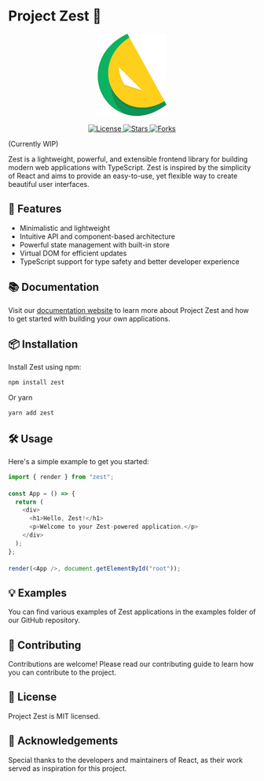 # Project Zest 🍋

<p align="center">
  <img src="/assets/logo-small.png" alt="Zest Logo" width="140">
</p>

<p align="center">
  <a href="https://github.com/yourusername/project-zest/blob/main/LICENSE">
    <img src="https://img.shields.io/github/license/yourusername/project-zest" alt="License">
  </a>
  <a href="https://github.com/yourusername/project-zest/stargazers">
    <img src="https://img.shields.io/github/stars/yourusername/project-zest" alt="Stars">
  </a>
  <a href="https://github.com/yourusername/project-zest/network/members">
    <img src="https://img.shields.io/github/forks/yourusername/project-zest" alt="Forks">
  </a>
</p>

(Currently WIP)

Zest is a lightweight, powerful, and extensible frontend library for building modern web applications with TypeScript. Zest is inspired by the simplicity of React and aims to provide an easy-to-use, yet flexible way to create beautiful user interfaces.
## 🚀 Features

- Minimalistic and lightweight
- Intuitive API and component-based architecture
- Powerful state management with built-in store
- Virtual DOM for efficient updates
- TypeScript support for type safety and better developer experience

## 📚 Documentation

Visit our [documentation website](https://your-documentation-url.com) to learn more about Project Zest and how to get started with building your own applications.

## 📦 Installation

Install Zest using npm:

```bash
npm install zest
```

Or yarn

```bash
yarn add zest
```

## 🛠️ Usage

Here's a simple example to get you started:

```typescript
import { render } from "zest";

const App = () => {
  return (
    <div>
      <h1>Hello, Zest!</h1>
      <p>Welcome to your Zest-powered application.</p>
    </div>
  );
};

render(<App />, document.getElementById("root"));
```

## 💡 Examples

You can find various examples of Zest applications in the examples folder of our GitHub repository.

## 🤝 Contributing

Contributions are welcome! Please read our contributing guide to learn how you can contribute to the project.

## 📃 License

Project Zest is MIT licensed.

## 🙌 Acknowledgements

Special thanks to the developers and maintainers of React, as their work served as inspiration for this project.
